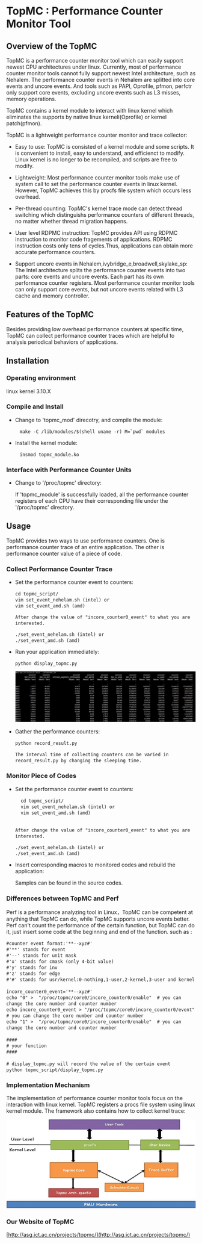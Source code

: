 # TopMC : Performance Counter Monitor Tool 

## Overview of the TopMC

TopMC is a performance counter monitor tool which can easily support newest CPU architectures under linux. Currently, most of performance counter monitor tools cannot fully support newest Intel architecture, such as Nehalem. The performance counter events in Nehalem are splitted into core events and uncore events. And tools such as PAPI, Oprofile, pfmon, perfctr only support core events, excluding uncore events such as L3 misses, memory operations. 

TopMC contains a kernel module to interact with linux kernel which eliminates the supports by native linux kerneli(Oprofile) or kernel patch(pfmon). 

TopMC is a lightweight performance counter monitor and trace collector: 

* Easy to use: TopMC is consisted of a kernel module and some scripts. It is convenient to install, easy to understand, and efficienct to modify. Linux kernel is no longer to be recompiled, and scripts are free to modify.

* Lightweight: Most performance counter monitor tools make use of system call to set the performance counter events in linux kernel. However, TopMC achieves this by procfs file system which occurs less overhead.

* Per-thread counting: TopMC's kernel trace mode can detect thread switching which distinguishs performance counters of different threads, no matter whether thread migration happens.

* User level RDPMC instruction: TopMC provides API using RDPMC instruction to monitor code fragements of applications. RDPMC instruction costs only tens of cycles.Thus, applications can obtain more accurate performance counters. 

* Support uncore events in Nehalem,ivybridge_e,broadwell,skylake_sp: The Intel architecture splits the performance counter events into two parts: core events and uncore events. Each part has its own performance counter registers. Most performance counter monitor tools can only support core events, but not uncore events related with L3 cache and memory controller.

## Features of the TopMC

Besides providing low overhead performance counters at specific time, TopMC can collect performance counter traces which are helpful to analysis periodical behaviors of applications. 

## Installation 

### Operating environment

   linux kernel 3.10.X

### Compile and Install 

  * Change to 'topmc_mod' direcotry, and compile the module: 
  
  ```shell
       make -C /lib/modules/$(shell uname -r) M=`pwd` modules 
  ```
  
  * Install the kernel module: 

  ```shell
       insmod topmc_module.ko 
  ```
### Interface with Performance Counter Units 
  
  * Change to '/proc/topmc' directory: 
  
    If 'topmc_module' is successfully loaded, all the performance counter registers of each CPU have      their corresponding file under the '/proc/topmc' directory.
    
## Usage

TopMC provides two ways to use performance counters. One is performance counter trace of an entire application. The other is performance counter value of a piece of code. 

### Collect Performance Counter Trace

* Set the performance counter event to counters: 

    ```shell
    cd topmc_script/
    vim set_event_nehelam.sh (intel) or
    vim set_event_amd.sh (amd)           
    ```

      After change the value of "incore_counter0_event" to what you are interested.

    ```shell
    ./set_event_nehelam.sh (intel) or
    ./set_event_amd.sh (amd)
    ```

* Run your application immediately: 

    ```shell
    python display_topmc.py
    ```
    
    ![results](https://github.com/ASG-ICT/TopMC/blob/master/picture/topmc-shell.jpg)

* Gather the performance counters: 

    ```shell
    python record_result.py
    ```
    
      The interval time of collecting counters can be varied in record_result.py by changing the sleeping time.

### Monitor Piece of Codes

* Set the performance counter event to counters: 

  ```shell
    cd topmc_script/
    vim set_event_nehelam.sh (intel) or
    vim set_event_amd.sh (amd)     
    
    ```

      After change the value of "incore_counter0_event" to what you are interested.

    ```shell
    ./set_event_nehelam.sh (intel) or
    ./set_event_amd.sh (amd)
    ```

* Insert corresponding macros to monitored codes and rebuild the application: 

    Samples can be found in the source codes.
    
### Differences between TopMC and Perf

   Perf is a performance analyzing tool in Linux，TopMC can be competent at anything that TopMC can do, while TopMC supports uncore events better. Perf can't count the performance of the certain function, but TopMC can do it, just insert some code at the beginning and end of the function. such as :

   ```shell
   #counter event format:'**--xyz#'
   #'**' stands for event
   #'--' stands for unit mask
   #'x' stands for cmask (only 4-bit value)
   #'y' stands for inv 
   #'z' stands for edge
   #'#' stands for usr/kernel:0-nothing,1-user,2-kernel,3-user and kernel
   
   incore_counter0_event='**--xyz#'
   echo "0" >  "/proc/topmc/core0/incore_counter0/enable"  # you can change the core number and counter number
   echo incore_counter0_event > "/proc/topmc/core0/incore_counter0/event"  # you can change the core number and counter number
   echo "1" >  "/proc/topmc/core0/incore_counter0/enable"  # you can change the core number and counter number

   ####
   # your function
   ####
   
   # display_topmc.py will record the value of the certain event
   python topmc_script/display_topmc.py

   ```
   

### Implementation Mechanism

The implementation of performance counter monitor tools focus on the interaction with linux kernel. TopMC registers a procs file system using linux kernel module. The framework also contains how to collect kernel trace: 

![architecture](https://github.com/ASG-ICT/TopMC/blob/master/picture/topmc.jpg)

### Our Website of TopMC

   [http://asg.ict.ac.cn/projects/topmc/](http://asg.ict.ac.cn/projects/topmc/)


    

